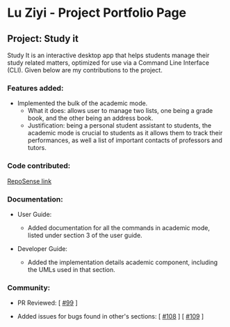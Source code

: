 # Lu Ziyi - Project Portfolio Page

## Project: Study it

Study It is an interactive desktop app that helps students manage their study related matters, 
optimized for use via a Command Line Interface (CLI). 
Given below are my contributions to the project.

### Features added: 

* Implemented the bulk of the academic mode.
  * What it does: allows user to manage two lists, one being a grade book, and the other being an address book.
  * Justification: being a personal student assistant to students, the academic mode is crucial to students
  as it allows them to track their performances, as well a list of important contacts of professors and tutors.


### Code contributed: 

[RepoSense link](https://nus-cs2113-ay2021s1.github.io/tp-dashboard/#breakdown=true&search=luziyi9898&sort=groupTitle&sortWithin=title&since=2020-09-27&timeframe=commit&mergegroup=&groupSelect=groupByRepos&checkedFileTypes=docs~functional-code~test-code~other&tabOpen=true&tabType=authorship&tabAuthor=luziyi9898&tabRepo=AY2021S1-CS2113T-T12-1%2Ftp%5Bmaster%5D&authorshipIsMergeGroup=false&authorshipFileTypes=docs~functional-code~test-code)
   
### Documentation:
* User Guide: 
  * Added documentation for all the commands in academic mode, listed under section 3 of the user guide.

* Developer Guide:
  * Added the implementation details academic component, including the UMLs used in that section.

### Community: 

* PR Reviewed: 
[ [#99](https://github.com/AY2021S1-CS2113T-T12-1/tp/pull/99) ]
 
* Added issues for bugs found in other's sections:
[ [#108](https://github.com/AY2021S1-CS2113T-T12-1/tp/issues/108) ]
[ [#109](https://github.com/AY2021S1-CS2113T-T12-1/tp/issues/109) ]